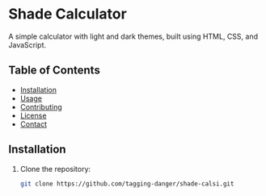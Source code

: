 # Shade Calculator

A simple calculator with light and dark themes, built using HTML, CSS, and JavaScript.

## Table of Contents

- [Installation](#installation)
- [Usage](#usage)
- [Contributing](#contributing)
- [License](#license)
- [Contact](#contact)

## Installation

1. Clone the repository:
   ```sh
   git clone https://github.com/tagging-danger/shade-calsi.git
